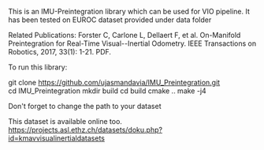 This is an IMU-Preintegration library which can be used for VIO pipeline. It has been tested on EUROC dataset provided under data folder

Related Publications:
Forster C, Carlone L, Dellaert F, et al. On-Manifold Preintegration for Real-Time Visual--Inertial Odometry. IEEE Transactions on Robotics, 2017, 33(1): 1-21. PDF.

To run this library:

git clone https://github.com/ujasmandavia/IMU_Preintegration.git \
cd IMU_Preintegration
mkdir build
cd build
cmake .. 
make -j4

Don't forget to change the path to your dataset

This dataset is available online too.
https://projects.asl.ethz.ch/datasets/doku.php?id=kmavvisualinertialdatasets

